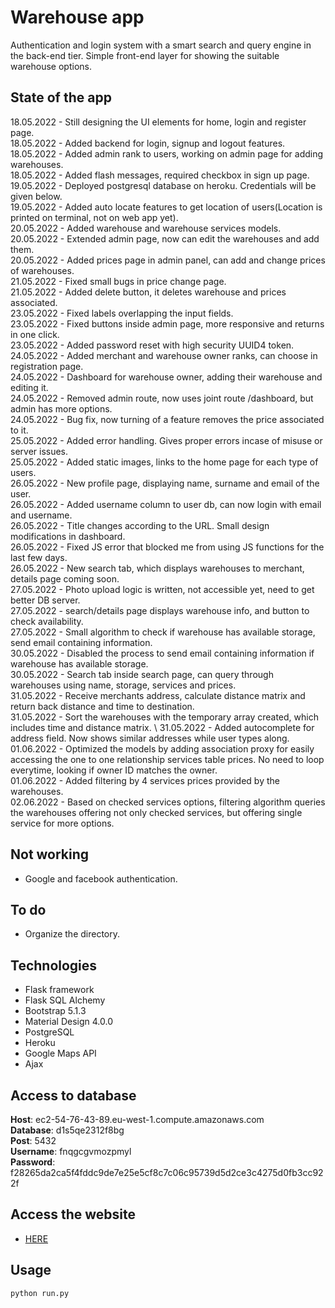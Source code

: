 # Warehouse app 
Authentication and login system with a smart search and query engine in the back-end tier. Simple front-end layer for showing the suitable warehouse options.

## State of the app
18.05.2022 - Still designing the UI elements for home, login and register page. \
18.05.2022 - Added backend for login, signup and logout features. \
18.05.2022 - Added admin rank to users, working on admin page for adding warehouses. \
18.05.2022 - Added flash messages, required checkbox in sign up page. \
19.05.2022 - Deployed postgresql database on heroku. Credentials will be given below. \
19.05.2022 - Added auto locate features to get location of users(Location is printed on terminal, not on web app yet). \
20.05.2022 - Added warehouse and warehouse services models. \
20.05.2022 - Extended admin page, now can edit the warehouses and add them. \
20.05.2022 - Added prices page in admin panel, can add and change prices of warehouses. \
21.05.2022 - Fixed small bugs in price change page. \
21.05.2022 - Added delete button, it deletes warehouse and prices associated. \
23.05.2022 - Fixed labels overlapping the input fields. \
23.05.2022 - Fixed buttons inside admin page, more responsive and returns in one click.  \
23.05.2022 - Added password reset with high security UUID4 token. \
24.05.2022 - Added merchant and warehouse owner ranks, can choose in registration page. \
24.05.2022 - Dashboard for warehouse owner, adding their warehouse and editing it. \
24.05.2022 - Removed admin route, now uses joint route /dashboard, but admin has more options. \
24.05.2022 - Bug fix, now turning of a feature removes the price associated to it.  \
25.05.2022 - Added error handling. Gives proper errors incase of misuse or server issues. \
25.05.2022 - Added static images, links to the home page for each type of users.  \
26.05.2022 - New profile page, displaying name, surname and email of the user. \
26.05.2022 - Added username column to user db, can now login with email and username. \
26.05.2022 - Title changes according to the URL. Small design modifications in dashboard. \
26.05.2022 - Fixed JS error that blocked me from using JS functions for the last few days. \
26.05.2022 - New search tab, which displays warehouses to merchant, details page coming soon. \
27.05.2022 - Photo upload logic is written, not accessible yet, need to get better DB server. \
27.05.2022 - search/details page displays warehouse info, and button to check availability. \
27.05.2022 - Small algorithm to check if warehouse has available storage, send email containing information. \
30.05.2022 - Disabled the process to send email containing information if warehouse has available storage. \
30.05.2022 - Search tab inside search page, can query through warehouses using name, storage, services and prices. \
31.05.2022 - Receive merchants address, calculate distance matrix and return back distance and time to destination. \
31.05.2022 - Sort the warehouses with the temporary array created, which includes time and distance matrix. \ 
31.05.2022 - Added autocomplete for address field. Now shows similar addresses while user types along. \
01.06.2022 - Optimized the models by adding association proxy for easily accessing the one to one relationship services table prices. No need to loop everytime, looking if owner ID matches the owner. \
01.06.2022 - Added filtering by 4 services prices provided by the warehouses. \
02.06.2022 - Based on checked services options, filtering algorithm queries the warehouses offering not only checked services, but offering single service for more options. 

## Not working
- Google and facebook authentication.

## To do
- Organize the directory.

## Technologies

- Flask framework 
- Flask SQL Alchemy
- Bootstrap 5.1.3
- Material Design 4.0.0
- PostgreSQL
- Heroku
- Google Maps API
- Ajax

## Access to database
**Host**:      ec2-54-76-43-89.eu-west-1.compute.amazonaws.com \
**Database**:  d1s5qe2312f8bg \
**Post**:      5432 \
**Username**:  fnqgcgvmozpmyl \
**Password**:  f28265da2ca5f4fddc9de7e25e5cf8c7c06c95739d5d2ce3c4275d0fb3cc922f 

## Access the website
- [HERE](warehouse-thesis.herokuapp.com)
## Usage

```python
python run.py
```

